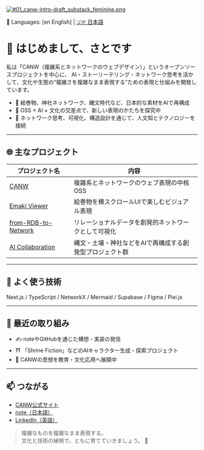 [![#01_canw-intro-draft_substack_feminine.png](https://github.com/satoshi-create/complexity-and-network-webdesign/blob/main/docs/branding-mvp-launch/images/hero/%2301_canw-intro-draft/%2301_canw-intro-draft_substack_feminine.png)](https://github.com/satoshi-create/complexity-and-network-webdesign)

📘 Languages: [en English] | [🇯🇵 日本語](./README.ja.md)

# 👋 はじめまして、さとです

私は「CANW（複雑系とネットワークのウェブデザイン）」というオープンソースプロジェクトを中心に、
AI・ストーリーテリング・ネットワーク思考を活かして、文化や生態の“複雑さを複雑なまま表現する”ための表現と仕組みを開発しています。

- 🎴 絵巻物、神社ネットワーク、縄文時代など、日本的な素材をAIで再構成
- 🌱 OSS × AI × 文化の交差点で、新しい表現のかたちを探究中
- 🧠 ネットワーク思考、可視化、構造設計を通じて、人文知とテクノロジーを接続

---

## 🌐 主なプロジェクト

| プロジェクト名 | 内容 |
|----------------|------|
| [CANW](https://github.com/satoshi-create/complexity-and-network-webdesign) | 複雑系とネットワークのウェブ表現の中核OSS |
| [Emaki Viewer](https://github.com/satoshi-create/horizontal-scroll-emaki) | 絵巻物を横スクロールUIで楽しむビジュアル表現 |
| [from-RDB-to-Network](https://github.com/satoshi-create/from-rdb-to-network) | リレーショナルデータを創発的ネットワークとして可視化 |
| [AI Collaboration](https://github.com/satoshi-create/ai-collaboration) | 縄文・土壌・神社などをAIで再構成する創発型プロジェクト群 |

---

## 🧰 よく使う技術

Next.js / TypeScript / NetworkX / Mermaid / Supabase / Figma / Pixi.js

---

## 🧭 最近の取り組み

- ✍️ noteやGitHubを通じた構想・実装の発信
- ⛩ 「Shrine Fiction」などのAIキャラクター生成・探索プロジェクト
- 🧪 CANWの思想を教育・文化応用へ展開中

---

## 📫 つながる

- [CANW公式サイト](https://complexity-and-network-webdesign.vercel.app/)
- [note（日本語）](https://note.com/your-profile)
- [LinkedIn（英語）](https://linkedin.com/in/your-profile)

> 複雑なものを複雑なまま表現する。<br>
> 文化と技術の縁側で、ともに育てていきましょう。 🌱
